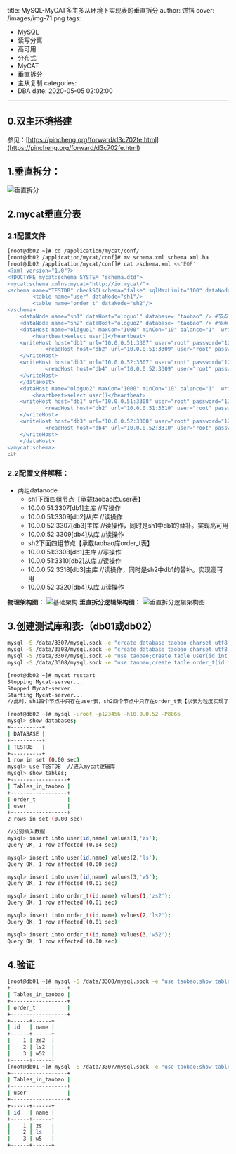 title: MySQL-MyCAT多主多从环境下实现表的垂直拆分
author: 饼铛
cover: /images/img-71.png
tags:
  - MySQL
  - 读写分离
  - 高可用
  - 分布式
  - MyCAT
  - 垂直拆分
  - 主从复制
categories:
  - DBA
date: 2020-05-05 02:02:00
---
## 0.双主环境搭建
参见：[https://pincheng.org/forward/d3c702fe.html](https://pincheng.org/forward/d3c702fe.html)
## 1.垂直拆分：
![垂直拆分](/images/img-92.png)
## 2.mycat垂直分表
### 2.1配置文件
```bash
[root@db02 ~]# cd /application/mycat/conf/
[root@db02 /application/mycat/conf]# mv schema.xml schema.xml.ha
[root@db02 /application/mycat/conf]# cat >schema.xml <<'EOF'
<?xml version="1.0"?>
<!DOCTYPE mycat:schema SYSTEM "schema.dtd">
<mycat:schema xmlns:mycat="http://io.mycat/">
<schema name="TESTDB" checkSQLschema="false" sqlMaxLimit="100" dataNode="sh1">
        <table name="user" dataNode="sh1"/>
        <table name="order_t" dataNode="sh2"/>
</schema>
    <dataNode name="sh1" dataHost="oldguo1" database= "taobao" /> #节点中真实存在的库
    <dataNode name="sh2" dataHost="oldguo2" database= "taobao" /> #节点中真实存在的库
    <dataHost name="oldguo1" maxCon="1000" minCon="10" balance="1"  writeType="0" dbType="mysql"  dbDriver="native" switchType="1">
        <heartbeat>select user()</heartbeat>
    <writeHost host="db1" url="10.0.0.51:3307" user="root" password="123">
            <readHost host="db2" url="10.0.0.51:3309" user="root" password="123" />
    </writeHost>
    <writeHost host="db3" url="10.0.0.52:3307" user="root" password="123">
            <readHost host="db4" url="10.0.0.52:3309" user="root" password="123" />
    </writeHost>
    </dataHost>
    <dataHost name="oldguo2" maxCon="1000" minCon="10" balance="1"  writeType="0" dbType="mysql"  dbDriver="native" switchType="1">
        <heartbeat>select user()</heartbeat>
    <writeHost host="db1" url="10.0.0.51:3308" user="root" password="123">
            <readHost host="db2" url="10.0.0.51:3310" user="root" password="123" />
    </writeHost>
    <writeHost host="db3" url="10.0.0.52:3308" user="root" password="123">
            <readHost host="db4" url="10.0.0.52:3310" user="root" password="123" />
    </writeHost>
    </dataHost>
</mycat:schema>
EOF
```
### 2.2配置文件解释：
- 两组datanode
  - sh1下面四组节点【承载taobao库user表】
   - 10.0.0.51:3307[db1]主库 //写操作
   - 10.0.0.51:3309[db2]从库 //读操作
   - 10.0.0.52:3307[db3]主库 //读操作，同时是sh1中db1的替补。实现高可用
   - 10.0.0.52:3309[db4]从库 //读操作
  - sh2下面四组节点【承载taobao库order_t表】
   - 10.0.0.51:3308[db1]主库 //写操作
   - 10.0.0.51:3310[db2]从库 //读操作
   - 10.0.0.52:3318[db3]主库 //读操作，同时是sh2中db1的替补。实现高可用
   - 10.0.0.52:3320[db4]从库 //读操作
   
**物理架构图：**
![基础架构](/images/img-91.png)
**垂直拆分逻辑架构图：**
![垂直拆分逻辑架构图](/images/img-93.png)

## 3.创建测试库和表:（db01或db02）
```bash
mysql -S /data/3307/mysql.sock -e "create database taobao charset utf8;"
mysql -S /data/3308/mysql.sock -e "create database taobao charset utf8;"
mysql -S /data/3307/mysql.sock -e "use taobao;create table user(id int,name varchar(20))"
mysql -S /data/3308/mysql.sock -e "use taobao;create table order_t(id int,name varchar(20))"

[root@db02 ~]# mycat restart
Stopping Mycat-server...
Stopped Mycat-server.
Starting Mycat-server...
//此时，sh1四个节点中只存在user表，sh2四个节点中只存在order_t表【以表为粒度实现了垂直拆分】。并且两个数据节点都实现了读写分离和高可用

[root@db02 ~]# mysql -uroot -p123456 -h10.0.0.52 -P8066
mysql> show databases;
+----------+
| DATABASE |
+----------+
| TESTDB   |
+----------+
1 row in set (0.00 sec)
mysql> use TESTDB  //进入mycat逻辑库
mysql> show tables;
+------------------+
| Tables_in_taobao |
+------------------+
| order_t          |
| user             |
+------------------+
2 rows in set (0.00 sec)

//分别插入数据
mysql> insert into user(id,name) values(1,'zs');
Query OK, 1 row affected (0.04 sec)

mysql> insert into user(id,name) values(2,'ls');
Query OK, 1 row affected (0.00 sec)

mysql> insert into user(id,name) values(3,'w5');
Query OK, 1 row affected (0.01 sec)

mysql> insert into order_t(id,name) values(1,'zs2');
Query OK, 1 row affected (0.01 sec)

mysql> insert into order_t(id,name) values(2,'ls2');
Query OK, 1 row affected (0.01 sec)

mysql> insert into order_t(id,name) values(3,'w52');
Query OK, 1 row affected (0.00 sec)
```

## 4.验证
```bash
[root@db01 ~]# mysql -S /data/3308/mysql.sock -e "use taobao;show tables;select * from order_t;"  //sh2主节点中只存在order_t表
+------------------+
| Tables_in_taobao |
+------------------+
| order_t          |
+------------------+
+------+------+
| id   | name |
+------+------+
|    1 | zs2  |
|    2 | ls2  |
|    3 | w52  |
+------+------+
[root@db01 ~]# mysql -S /data/3307/mysql.sock -e "use taobao;show tables;select * from user;" //sh1主节点中只存在user表
+------------------+
| Tables_in_taobao |
+------------------+
| user             |
+------------------+
+------+------+
| id   | name |
+------+------+
|    1 | zs   |
|    2 | ls   |
|    3 | w5   |
+------+------+
```

